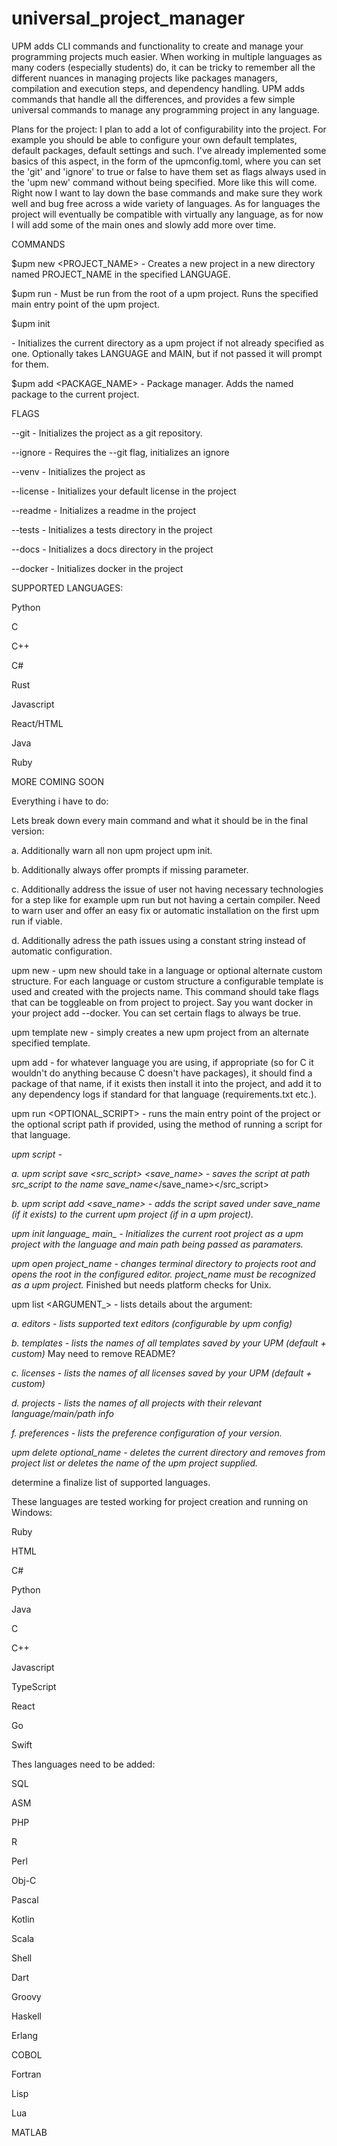 # universal_project_manager

UPM adds CLI commands and functionality to create and manage your programming projects much easier. When working in multiple languages as many coders (especially students) do, it can be tricky to remember all the different nuances in managing projects like packages managers, compilation and execution steps, and dependency handling. UPM adds commands that handle all the differences, and provides a few simple universal commands to manage any programming project in any language.

Plans for the project:
I plan to add a lot of configurability into the project. For example you should be able to configure your own default templates, default packages, default settings and such. I've already implemented some basics of this aspect, in the form of the upmconfig.toml, where you can set the 'git' and 'ignore' to true or false to have them set as flags always used in the 'upm new' command without being specified. More like this will come. Right now I want to lay down the base commands and make sure they work well and bug free across a wide variety of languages. As for languages the project will eventually be compatible with virtually any language, as for now I will add some of the main ones and slowly add more over time.

COMMANDS

$upm new <PROJECT_NAME> <LANGUAGE> - Creates a new project in a new directory named PROJECT_NAME in the specified LANGUAGE.

$upm run - Must be run from the root of a upm project. Runs the specified main entry point of the upm project.

$upm init <LANGUAGE> <MAIN> - Initializes the current directory as a upm project if not already specified as one. Optionally takes LANGUAGE and MAIN, but if not passed it will prompt for them.

$upm add <PACKAGE_NAME> - Package manager. Adds the named package to the current project.

FLAGS

--git - Initializes the project as a git repository.

--ignore - Requires the --git flag, initializes an ignore

--venv - Initializes the project as

--license - Initializes your default license in the project

--readme - Initializes a readme in the project

--tests - Initializes a tests directory in the project

--docs - Initializes a docs directory in the project

--docker - Initializes docker in the project

SUPPORTED LANGUAGES:

Python

C

C++

C#

Rust

Javascript

React/HTML

Java

Ruby

MORE COMING SOON

Everything i have to do:

Lets break down every main command and what it should be in the final version:

a. Additionally warn all non upm project upm init.

b. Additionally always offer prompts if missing parameter.

c. Additionally address the issue of user not having necessary technologies for a step like for example upm run but not having a certain compiler. Need to warn user and offer an easy fix or automatic installation on the first upm run if viable.

d. Additionally adress the path issues using a constant string instead of automatic configuration.

upm new - upm new should take in a language or optional alternate custom structure. For each language or custom structure a configurable template is used and created with the projects name. This command should take flags that can be toggleable on from project to project. Say you want docker in your project add --docker. You can set certain flags to always be true.

upm template new - simply creates a new upm project from an alternate specified template.

upm add - for whatever language you are using, if appropriate (so for C it wouldn't do anything because C doesn't have packages), it should find a package of that name, if it exists then install it into the project, and add it to any dependency logs if standard for that language (requirements.txt etc.).

upm run <OPTIONAL_SCRIPT> - runs the main entry point of the project or the optional script path if provided, using the method of running a script for that language.

*upm script -*

*a. upm script save
<src><src_script> <save_name> - saves the script at path src_script to the name save_name*</save_name></src_script></src>

*b. upm script add <save_name> - adds the script saved under save_name (if it exists) to the current upm project (if in a upm project).*

*upm init language_ main_ - Initializes the current root project as a upm project with the language and main path being passed as paramaters.*

*upm open project_name - changes terminal directory to projects root and opens the root in the configured editor. project_name must be recognized as a upm project.* Finished but needs platform checks for Unix.

upm list <ARGUMENT_> - lists details about the argument:

*a. editors - lists supported text editors (configurable by upm config)*

*b. templates - lists the names of all templates saved by your UPM (default + custom)* May need to remove README?

*c. licenses - lists the names of all licenses saved by your UPM (default + custom)*

*d. projects - lists the names of all projects with their relevant language/main/path info*

*f. preferences - lists the preference configuration of your version.*

*upm delete optional_name - deletes the current directory and removes from project list or deletes the name of the upm project supplied.*

determine a finalize list of supported languages.

These languages are tested working for project creation and running on Windows:

Ruby

HTML

C#

Python

Java

C

C++

Javascript

TypeScript

React

Go

Swift

Thes languages need to be added:

SQL

ASM

PHP

R

Perl

Obj-C

Pascal

Kotlin

Scala

Shell

Dart

Groovy

Haskell

Erlang

COBOL

Fortran

Lisp

Lua

MATLAB
